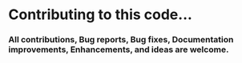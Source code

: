 # Contributing to this code...
### All contributions, Bug reports, Bug fixes, Documentation improvements, Enhancements, and ideas are welcome.
